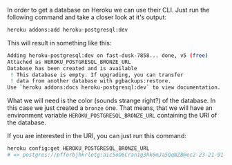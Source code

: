In order to get a database on Heroku we can use their CLI. Just run the following command and take a closer look at it's output:

```bash
heroku addons:add heroku-postgresql:dev
```

This will result in something like this:

```bash
Adding heroku-postgresql:dev on fast-dusk-7858... done, v5 (free)
Attached as HEROKU_POSTGRESQL_BRONZE_URL
Database has been created and is available
 ! This database is empty. If upgrading, you can transfer
 ! data from another database with pgbackups:restore.
Use `heroku addons:docs heroku-postgresql:dev` to view documentation.
```

What we will need is the color (sounds strange right?) of the database. In this case we just created a `bronze` one. That means, that we will have an environment variable `HEROKU_POSTGRESQL_BRONZE_URL` containing the URI of the database.

If you are interested in the URI, you can just run this command:

```bash
heroku config:get HEROKU_POSTGRESQL_BRONZE_URL
# => postgres://pfforbjhkrletg:aic5oO6Cran1g3hk6mJa5QqNZB@ec2-23-21-91-97.compute-1.amazonaws.com:5432/dek11b2j1g3mfb
```
